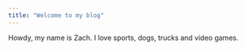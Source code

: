 ```yaml
---
title: "Welcome to my blog"
---
```


Howdy, my name is Zach. I love sports, dogs, trucks and video games.
